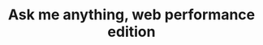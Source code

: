 ---
title: Ask me anything, web performance edition
description: Ask these web performance experts your questions on optimizing your web experiences.
hosts:
  - anniesullie
  - tunetheweb
  - rviscomi
  - patmeenan
  - philipwalton
primary_host:
  - philipwalton
event_date: 2022-08-18
event_time: 9AM PT
cal_link: "https://www.google.com/calendar/render?action=TEMPLATE&text=Ask+me+anything%2C+web+performance+edition&details=Ask+these+web+performance+experts+your+questions+on+optimizing+your+web+experiences.&location=Twitter+Spaces&dates=20220818T160000Z%2F20220818T170000Z"
audio: tbd
tags: twitter-space
permalink: false
---